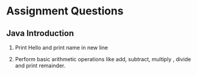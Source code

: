 # Assignment Questions

## Java Introduction

1) Print Hello and print name in new line

2) Perform basic arithmetic operations like add, subtract, multiply , divide and print remainder.